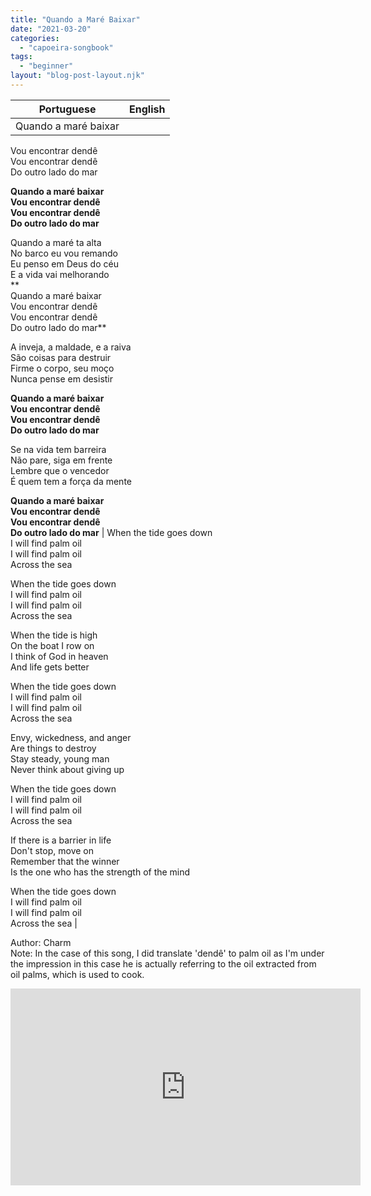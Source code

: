 ```yaml
---
title: "Quando a Maré Baixar"
date: "2021-03-20"
categories: 
  - "capoeira-songbook"
tags: 
  - "beginner"
layout: "blog-post-layout.njk"
---
```


| Portuguese | English |
| --- | --- |
| Quando a maré baixar  
Vou encontrar dendê  
Vou encontrar dendê  
Do outro lado do mar  
  
**Quando a maré baixar  
Vou encontrar dendê  
Vou encontrar dendê  
Do outro lado do mar**  
  
Quando a maré ta alta  
No barco eu vou remando  
Eu penso em Deus do céu  
E a vida vai melhorando  
**  
Quando a maré baixar  
Vou encontrar dendê  
Vou encontrar dendê  
Do outro lado do mar**  
  
A inveja, a maldade, e a raiva  
São coisas para destruir  
Firme o corpo, seu moço  
Nunca pense em desistir  
  
**Quando a maré baixar  
Vou encontrar dendê  
Vou encontrar dendê  
Do outro lado do mar**  
  
Se na vida tem barreira  
Não pare, siga em frente  
Lembre que o vencedor  
É quem tem a força da mente  
  
**Quando a maré baixar  
Vou encontrar dendê  
Vou encontrar dendê  
Do outro lado do mar** | When the tide goes down  
I will find palm oil  
I will find palm oil  
Across the sea  
  
When the tide goes down  
I will find palm oil  
I will find palm oil  
Across the sea  
  
When the tide is high  
On the boat I row on  
I think of God in heaven  
And life gets better  
  
When the tide goes down  
I will find palm oil  
I will find palm oil  
Across the sea  
  
Envy, wickedness, and anger  
Are things to destroy  
Stay steady, young man  
Never think about giving up  
  
When the tide goes down  
I will find palm oil  
I will find palm oil  
Across the sea  
  
If there is a barrier in life  
Don't stop, move on  
Remember that the winner  
Is the one who has the strength of the mind  
  
When the tide goes down  
I will find palm oil  
I will find palm oil  
Across the sea |

<figcaption>

Author: Charm  
Note: In the case of this song, I did translate 'dendê' to palm oil as I'm under the impression in this case he is actually referring to the oil extracted from oil palms, which is used to cook.

</figcaption>

<iframe width="560" height="315" src="https://www.youtube.com/embed/B4iK6VkagIg" title="YouTube video player" frameborder="0" allow="accelerometer; autoplay; clipboard-write; encrypted-media; gyroscope; picture-in-picture" allowfullscreen></iframe>
